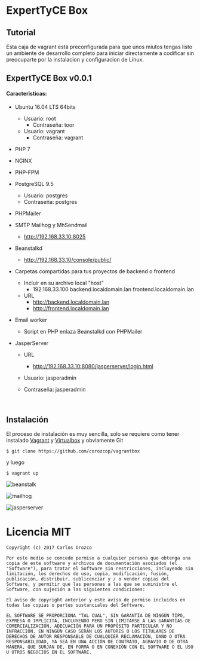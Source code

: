 # ExpertTyCE Box

## Tutorial

Esta caja de vagrant está preconfigurada para que unos miutos tengas listo un ambiente de desarrollo completo para iniciar directamente a codificar sin preocuparte por la instalacion y configuracion de Linux.



## ExpertTyCE Box v0.0.1

#### Caracteristicas:

- Ubuntu 16.04 LTS 64bits

  - Usuario: root
    - Contraseña: toor
  - Usuario: vagrant
    - Contraseña: vagrant

- PHP 7

- NGINX 

- PHP-FPM

- PostgreSQL 9.5

  - Usuario: postgres
  - Contraseña: postgres

- PHPMailer

- SMTP Mailhog y MhSendmail

  - http://192.168.33.10:8025

- Beanstalkd

  - http://192.168.33.10/console/public/

- Carpetas compartidas para tus proyectos de backend o frontend

  - Incluir en su archivo local "host"
    - 192.168.33.100	backend.localdomain.lan	frontend.localdomain.lan
  - URL
    - http://backend.localdomain.lan
    - http://frontend.localdomain.lan

- Email worker

  - Script en PHP enlaza Beanstalkd con PHPMailer

- JasperServer

  - URL

    - http://192.168.33.10:8080/jasperserver/login.html

  - Usuario: jasperadmin

  - Contraseña: jasperadmin

    ​

## Instalación

El proceso de instalación es muy sencilla, solo se requiere como tener instalado [Vagrant](https://www.vagrantup.com/downloads.html) y [Virtualbox](https://www.virtualbox.org/wiki/Downloads) y obviamente Git

```basic
$ git clone https://github.com/corozcop/vagrantbox
```

y luego

```basic
$ vagrant up
```

![beanstalk](https://github.com/corozcop/experttyce.io/blob/master/images/beanstalk.PNG)

![mailhog](C:\Users\carlos\Pictures\github\images\mailhog.PNG)

![jasperserver](C:\Users\carlos\Pictures\github\images\jasperserver.PNG)



# 

# Licencia MIT

```
Copyright (c) 2017 Carlos Orozco

Por este medio se concede permiso a cualquier persona que obtenga una copia de este software y archivos de documentación asociados (el "Software"), para tratar el Software sin restricciones, incluyendo sin limitación, los derechos de uso, copia, modificación, fusión, publicación, distribuir, sublicenciar y / o vender copias del Software, y permitir que las personas a las que se suministre el Software, con sujeción a las siguientes condiciones:

El aviso de copyright anterior y este aviso de permiso incluidos en todas las copias o partes sustanciales del Software.

EL SOFTWARE SE PROPORCIONA "TAL CUAL", SIN GARANTÍA DE NINGÚN TIPO, EXPRESA O IMPLÍCITA, INCLUYENDO PERO SIN LIMITARSE A LAS GARANTÍAS DE COMERCIALIZACIÓN, ADECUACIÓN PARA UN PROPÓSITO PARTICULAR Y NO INFRACCIÓN. EN NINGÚN CASO SERÁN LOS AUTORES O LOS TITULARES DE DERECHOS DE AUTOR RESPONSABLE DE CUALQUIER RECLAMACIÓN, DAÑO O OTRA RESPONSABILIDAD, YA SEA EN UNA ACCIÓN DE CONTRATO, AGRAVIO O DE OTRA MANERA, QUE SURJAN DE, EN FORMA O EN CONEXIÓN CON EL SOFTWARE O EL USO U OTROS NEGOCIOS EN EL SOFTWARE.
```